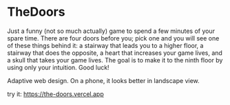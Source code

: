 # TheDoors

Just a funny (not so much actually) game to spend a few minutes of your spare time. 
There are four doors before you; pick one and you will see one of these things behind it: 
a stairway that leads you to a higher floor, a stairway that does the opposite, 
a heart that increases your game lives, and a skull that takes your game lives. 
The goal is to make it to the ninth floor by using only your intuition. Good luck!

Adaptive web design.
On a phone, it looks better in landscape view.

try it:
https://the-doors.vercel.app
